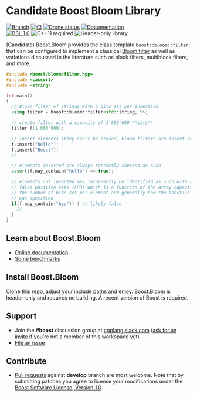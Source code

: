 # Candidate Boost Bloom Library

[![Branch](https://img.shields.io/badge/branch-develop-brightgreen.svg)](https://github.com/joaquintides/bloom/tree/develop) [![CI](https://github.com/joaquintides/bloom/actions/workflows/ci.yml/badge.svg?branch=develop)](https://github.com/joaquintides/bloom/actions/workflows/ci.yml) [![Drone status](https://img.shields.io/drone/build/joaquintides/bloom/develop?server=https%3A%2F%2Fdrone.cpp.al&logo=drone&logoColor=%23CCCCCC&label=CI)](https://drone.cpp.al/joaquintides/bloom) [![Documentation](https://img.shields.io/badge/docs-develop-brightgreen.svg)](https://develop.bloom.cpp.al/) </br>
[![BSL 1.0](https://img.shields.io/badge/license-BSL_1.0-blue.svg)](https://www.boost.org/users/license.html) <img alt="C++11 required" src="https://img.shields.io/badge/standard-C%2b%2b11-blue.svg"> <img alt="Header-only library" src="https://img.shields.io/badge/build-header--only-blue.svg">

(Candidate) Boost.Bloom provides the class template `boost::bloom::filter` that
can be configured to implement a classical [Bloom filter](https://en.wikipedia.org/wiki/Bloom_filter)
as well as variations discussed in the literature such as block filters, multiblock filters, and more.

```cpp
#include <boost/bloom/filter.hpp>
#include <cassert>
#include <string>

int main()
{
  // Bloom filter of strings with 5 bits set per insertion
  using filter = boost::bloom::filter<std::string, 5>;

  // create filter with a capacity of 1'000'000 **bits**
  filter f(1'000'000);

  // insert elements (they can't be erased, Bloom filters are insert-only)
  f.insert("hello");
  f.insert("Boost");
  //...

  // elements inserted are always correctly checked as such
  assert(f.may_contain("hello") == true);

  // elements not inserted may incorrectly be identified as such with a
  // false positive rate (FPR) which is a function of the array capacity,
  // the number of bits set per element and generally how the boost::bloom::filter
  // was specified
  if(f.may_contain("bye")) { // likely false
    //...
  }
}
```

## Learn about Boost.Bloom

* [Online documentation](https://develop.bloom.cpp.al/)
* [Some benchmarks](https://github.com/joaquintides/boost_bloom_benchmarks)

## Install Boost.Bloom

Clone this repo, adjust your include paths  and enjoy.
Boost.Bloom is header-only and requires no building. A recent version of Boost is required.

## Support

* Join the **#boost** discussion group at [cpplang.slack.com](https://cpplang.slack.com/)
([ask for an invite](https://cppalliance.org/slack/) if you’re not a member of this workspace yet)
* [File an issue](https://github.com/joaquintides/bloom/issues)

## Contribute

* [Pull requests](https://github.com/joaquintides/bloom/pulls) against **develop** branch are most welcome.
Note that by submitting patches you agree to license your modifications under the [Boost Software License, Version 1.0](http://www.boost.org/LICENSE_1_0.txt).
